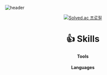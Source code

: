 ![header](https://capsule-render.vercel.app/api?type=soft&color=auto&text=EunbiChoi&desc=Hi,%20there%20👋&height=150&animation=twinkling&fontAlign=50&fontAlignY=48&&descAlignY=80)

<div align="center">

[![Solved.ac
프로필](http://mazassumnida.wtf/api/generate_badge?boj=rloldl98)](https://solved.ac/rloldl98)


# 👍 **Skills**
#### Tools
#### Languages